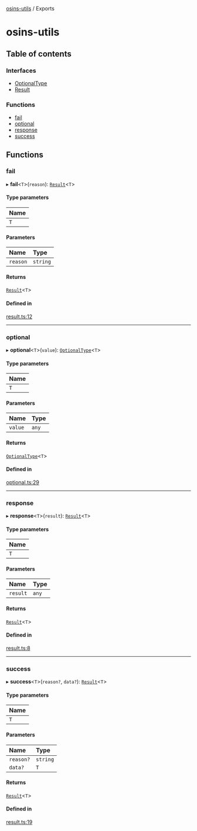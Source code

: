 [osins-utils](README.md) / Exports

# osins-utils

## Table of contents

### Interfaces

- [OptionalType](interfaces/OptionalType.md)
- [Result](interfaces/Result.md)

### Functions

- [fail](modules.md#fail)
- [optional](modules.md#optional)
- [response](modules.md#response)
- [success](modules.md#success)

## Functions

### fail

▸ **fail**<`T`\>(`reason`): [`Result`](interfaces/Result.md)<`T`\>

#### Type parameters

| Name |
| :------ |
| `T` |

#### Parameters

| Name | Type |
| :------ | :------ |
| `reason` | `string` |

#### Returns

[`Result`](interfaces/Result.md)<`T`\>

#### Defined in

[result.ts:12](https://github.com/osins/osins-utils/blob/98d36c4/src/result.ts#L12)

___

### optional

▸ **optional**<`T`\>(`value`): [`OptionalType`](interfaces/OptionalType.md)<`T`\>

#### Type parameters

| Name |
| :------ |
| `T` |

#### Parameters

| Name | Type |
| :------ | :------ |
| `value` | `any` |

#### Returns

[`OptionalType`](interfaces/OptionalType.md)<`T`\>

#### Defined in

[optional.ts:29](https://github.com/osins/osins-utils/blob/98d36c4/src/optional.ts#L29)

___

### response

▸ **response**<`T`\>(`result`): [`Result`](interfaces/Result.md)<`T`\>

#### Type parameters

| Name |
| :------ |
| `T` |

#### Parameters

| Name | Type |
| :------ | :------ |
| `result` | `any` |

#### Returns

[`Result`](interfaces/Result.md)<`T`\>

#### Defined in

[result.ts:8](https://github.com/osins/osins-utils/blob/98d36c4/src/result.ts#L8)

___

### success

▸ **success**<`T`\>(`reason?`, `data?`): [`Result`](interfaces/Result.md)<`T`\>

#### Type parameters

| Name |
| :------ |
| `T` |

#### Parameters

| Name | Type |
| :------ | :------ |
| `reason?` | `string` |
| `data?` | `T` |

#### Returns

[`Result`](interfaces/Result.md)<`T`\>

#### Defined in

[result.ts:19](https://github.com/osins/osins-utils/blob/98d36c4/src/result.ts#L19)
